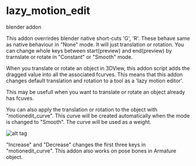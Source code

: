 # lazy_motion_edit

blender addon

This addon overrirdes blender native short-cuts 'G', 'R'.
These behave same as native behaviour in "None" mode. It will just translation or rotation.
You can change whole keys between start(preview) and end(preview) by trarnslate or rotate in "Constant" or "Smooth" mode.

When you translate or rotate an object in 3DView, this addon script adds the dragged value into all the associated fcurves. This means that this addon changes default translation and rotation to a tool as a 'lazy motion editor'.

This may be usefull when you want to translate or rotate an object already has fcuves.

You can also apply the translation or rotation to the object with "motionedit_curve". This curve will be created automatically when the mode is changed to "Smooth". The curve will be used as a weight. 

![alt tag](https://github.com/imosan/motion_edit/blob/master/motion_edit_1.jpg)

"Increase" and "Decrease" changes the first three keys in "motionedit_curve".
This addon also works on pose bones in Armature object.
